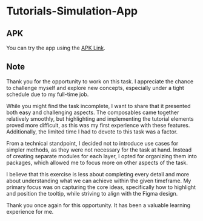 # Tutorials-Simulation-App

APK
------------
 You can try the app using the [APK Link](https://drive.google.com/file/d/1dcweD9z4PxEJoe5N_jxjxgAoA7Y8-_fi/view?usp=sharing).

Note
----
Thank you for the opportunity to work on this task. I appreciate the chance to challenge myself and explore new concepts, especially under a tight schedule due to my full-time job.

While you might find the task incomplete, I want to share that it presented both easy and challenging aspects. The composables came together relatively smoothly, but highlighting and implementing the tutorial elements proved more difficult, as this was my first experience with these features. Additionally, the limited time I had to devote to this task was a factor.

From a technical standpoint, I decided not to introduce use cases for simpler methods, as they were not necessary for the task at hand. Instead of creating separate modules for each layer, I opted for organizing them into packages, which allowed me to focus more on other aspects of the task.

I believe that this exercise is less about completing every detail and more about understanding what we can achieve within the given timeframe. My primary focus was on capturing the core ideas, specifically how to highlight and position the tooltip, while striving to align with the Figma design.

Thank you once again for this opportunity. It has been a valuable learning experience for me.
